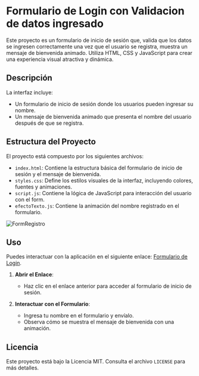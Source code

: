 # Formulario de Login con Validacion de datos ingresado

Este proyecto es un formulario de inicio de sesión que, valida que los datos se ingresen correctamente
una vez que el usuario se registra, muestra un mensaje de bienvenida animado. Utiliza HTML, CSS y JavaScript para crear una experiencia visual atractiva y dinámica.

## Descripción

La interfaz incluye:

- Un formulario de inicio de sesión donde los usuarios pueden ingresar su nombre.
- Un mensaje de bienvenida animado que presenta el nombre del usuario después de que se registra.


## Estructura del Proyecto

El proyecto está compuesto por los siguientes archivos:

- `index.html`: Contiene la estructura básica del formulario de inicio de sesión y el mensaje de bienvenida.
- `styles.css`: Define los estilos visuales de la interfaz, incluyendo colores, fuentes y animaciones.
- `script.js`: Contiene la lógica de JavaScript para interacción del usuario con el form.
- `efectoTexto.js`: Contiene la animación del nombre registrado en el formulario.



![FormRegistro](https://github.com/user-attachments/assets/591fc63e-29c8-4619-8dfd-1096618f7c5c)


## Uso

Puedes interactuar con la aplicación en el siguiente enlace: [Formulario de Login](https://formlogin-homeworkcodigofacilito-frontend.onrender.com/).

1. **Abrir el Enlace**:
   - Haz clic en el enlace anterior para acceder al formulario de inicio de sesión.

2. **Interactuar con el Formulario**:
   - Ingresa tu nombre en el formulario y envíalo.
   - Observa cómo se muestra el mensaje de bienvenida con una animación.


## Licencia
Este proyecto está bajo la Licencia MIT. Consulta el archivo `LICENSE` para más detalles.

